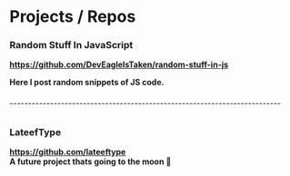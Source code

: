 # Projects / Repos

### Random Stuff In JavaScript

<b> https://github.com/DevEagleIsTaken/random-stuff-in-js <b>

Here I post random snippets of JS code.

###### --------------------------------------------------------------------------

### LateefType
<b> https://github.com/lateeftype </b>
<br>
A future project thats going to the moon 🚀



